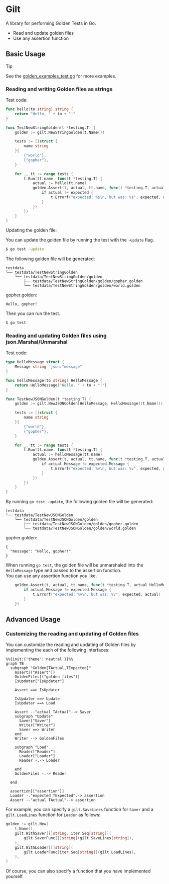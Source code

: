 # Gilt
A library for performing Golden Tests in Go.

- Read and update golden files
- Use any assertion function

## Basic Usage
> [!TIP]
> See the [golden_examples_test.go](./golden_examples_test.go) for more examples.

### Reading and writing Golden files as strings

Test code:
```go
func hello(to string) string {
	return "Hello, " + to + "!"
}

func TestNewStringGolden(t *testing.T) {
	golden := gilt.NewStringGolden(t.Name())

	tests := []struct {
		name string
	}{
		{"world"},
		{"gopher"},
	}

	for _, tt := range tests {
		t.Run(tt.name, func(t *testing.T) {
			actual := hello(tt.name)
			golden.Assert(t, actual, tt.name, func(t *testing.T, actual string, expected string) {
				if actual != expected {
					t.Errorf("expected: %s\n, but was: %s", expected, actual)
				}
			})
		})
	}
}
```

Updating the golden file:

You can update the golden file by running the test with the `-update` flag.
```bash
$ go test -update
```

The following golden file will be generated:
```
testdata
└── testdata/TestNewStringGolden
    └── testdata/TestNewStringGolden/golden
        ├── testdata/TestNewStringGolden/golden/gopher.golden
        └── testdata/TestNewStringGolden/golden/world.golden
```

gopher.golden:
```
Hello, gopher!
```

Then you can run the test.
```bash
$ go test
```

### Reading and updating Golden files using json.Marshal/Unmarshal

Test code:
```go
type HelloMessage struct {
	Message string `json:"message"`
}

func helloMessage(to string) HelloMessage {
	return HelloMessage{"Hello, " + to + "!"}
}

func TestNewJSONGolden(t *testing.T) {
	golden := gilt.NewJSONGolden[HelloMessage, HelloMessage](t.Name())

	tests := []struct {
		name string
	}{
		{"world"},
		{"gopher"},
	}

	for _, tt := range tests {
		t.Run(tt.name, func(t *testing.T) {
			actual := helloMessage(tt.name)
			golden.Assert(t, actual, tt.name, func(t *testing.T, actual HelloMessage, expected HelloMessage) {
				if actual.Message != expected.Message {
					t.Errorf("expected: %v\n, but was: %v", expected, actual)
				}
			})
		})
	}
}
```

By running `go test -update`, the following golden file will be generated:
```
testdata
└── testdata/TestNewJSONGolden
    └── testdata/TestNewJSONGolden/golden
        ├── testdata/TestNewJSONGolden/golden/gopher.golden
        └── testdata/TestNewJSONGolden/golden/world.golden
```

gopher.golden:
```
{
  "message": "Hello, gopher!"
}
```

When running `go test`, the golden file will be unmarshaled into the `HelloMessage` type and passed to the assertion function.  
You can use any assertion function you like.
```go
	golden.Assert(t, actual, tt.name, func(t *testing.T, actual HelloMessage, expected HelloMessage) {
		if actual.Message != expected.Message {
			t.Errorf("expected: %v\n, but was: %v", expected, actual)
		}
	})
```

## Advanced Usage
### Customizing the reading and updating of Golden files
You can customize the reading and updating of Golden files by implementing the each of the following interfaces:

```mermaid
%%{init:{'theme':'neutral'}}%%
graph TB
  subgraph "Golden[TActual,TExpected]"
    Assert(("Assert"))
    GoldenFiles[("golden files")]
    IsUpdater["IsUpdater"]

    Assert ==> IsUpdater
    
    IsUpdater ==> Update
    IsUpdater ==> Load
    
    Assert --"actual TActual"--> Saver
    subgraph "Update"
      Saver["Saver"]
      Writer["Writer"]
      Saver ==> Writer
    end
    Writer --> GoldenFiles

    subgraph "Load"
      Reader["Reader"]
      Loader["Loader"]
      Reader -.-> Loader
      
    end
    GoldenFiles -.-> Reader
  
  end
  
  assertion[["assertion"]]
  Loader -."expected TExpected".-> assertion
  Assert --"actual TActual"--> assertion
```

For example, you can specify a `gilt.SaveLines` function for `Saver` and a `gilt.LoadLines` function for `Loader` as follows:
```go
golden := gilt.New(
	t.Name(),
	gilt.WithSaver[[]string, iter.Seq[string]](
		gilt.SaverFunc[[]string](gilt.SaveLines[string]),
	),
	gilt.WithLoader[[]string](
		gilt.LoaderFunc[iter.Seq[string]](gilt.LoadLines),
	),
)
```

Of course, you can also specify a function that you have implemented yourself.